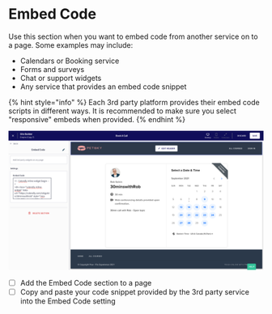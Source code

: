 # Embed Code

Use this section when you want to embed code from another service on to a page. Some examples may include:

* Calendars or Booking service
* Forms and surveys
* Chat or support widgets
* Any service that provides an embed code snippet

{% hint style="info" %}
Each 3rd party platform provides their embed code scripts in different ways. It is recommended to make sure you select "responsive" embeds when provided.
{% endhint %}

![](<../.gitbook/assets/Site-Builder-Thinkific (98).png>)

* [ ] Add the Embed Code section to a page
* [ ] Copy and paste your code snippet provided by the 3rd party service into the Embed Code setting
